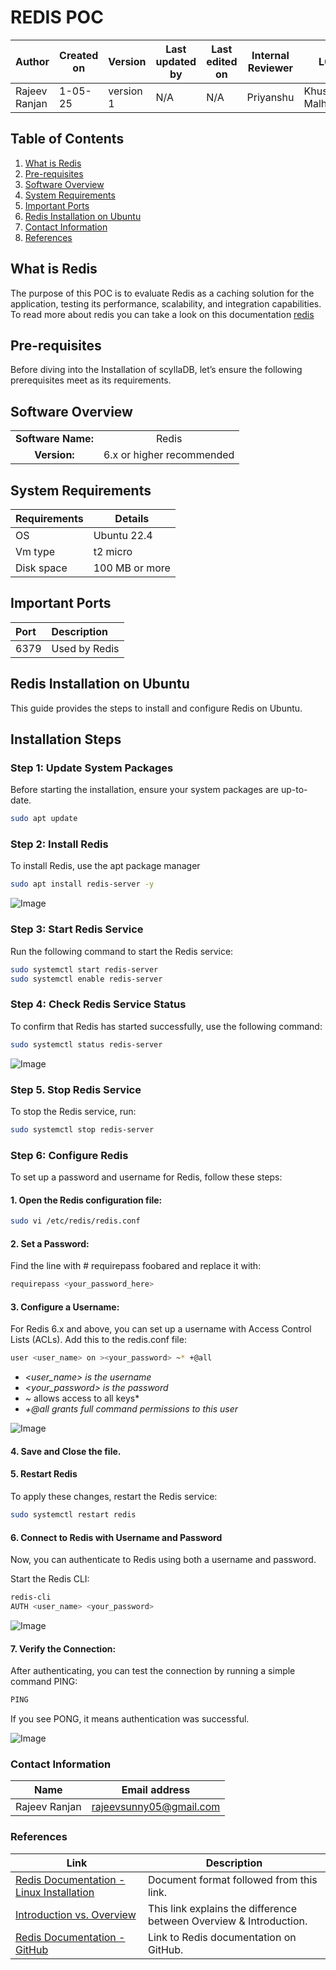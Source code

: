 # REDIS POC

| Author          | Created on | Version   | Last updated by | Last edited on | Internal Reviewer | L0     | L1      | L2     |
|-----------------|------------|-----------|------------------|----------------|--------------------|--------|---------|--------|
| Rajeev Ranjan | 1-05-25   | version 1 | N/A              | N/A            | Priyanshu          | Khushi Malhotra | Mukul Joshi| Piyush Upadhyay|

## Table of Contents

1. [What is Redis](#what-is-redis)  
2. [Pre-requisites](#pre-requisites)  
3. [Software Overview](#software-overview)  
4. [System Requirements](#system-requirements)  
5. [Important Ports](#important-ports)  
6. [Redis Installation on Ubuntu](#redis-installation-on-ubuntu)  
7. [Contact Information](#contact-information)  
8. [References](#references)

## What is Redis

The purpose of this POC is to evaluate Redis as a caching solution for the application, testing its performance, scalability, and integration capabilities.
To read more about redis you can take a look on this documentation [redis](link)

## Pre-requisites

Before diving into the Installation of scyllaDB, let’s ensure the following prerequisites meet as its requirements.

## Software Overview
|                  |         |
|:----------------:|:-------:|
| **Software Name:**| Redis|
|**Version:**| 6.x or higher recommended|

## System Requirements
| **Requirements** | **Details** |
|---------|---------|
| OS |  Ubuntu 22.4 |
| Vm type | t2 micro |
| Disk space | 100 MB or more |

## Important Ports

| Port | Description      |
| :--- | :--------------- |
| 6379 | Used by Redis |

## Redis Installation on Ubuntu

This guide provides the steps to install and configure Redis on Ubuntu.



## Installation Steps

### Step 1: Update System Packages

Before starting the installation, ensure your system packages are up-to-date.

``` bash
sudo apt update
```
### Step 2: Install Redis

To install Redis, use the apt package manager

``` bash
sudo apt install redis-server -y
```
![Image](https://github.com/user-attachments/assets/72b89f48-3c59-49f7-9081-2488a7458c89)

### Step 3: Start Redis Service
Run the following command to start the Redis service:

``` bash
sudo systemctl start redis-server
sudo systemctl enable redis-server
```
### Step 4: Check Redis Service Status
To confirm that Redis has started successfully, use the following command:

``` bash
sudo systemctl status redis-server
```
![Image](https://github.com/user-attachments/assets/9f869f9d-c3fa-449b-ace3-19ce867c1fae)

### Step 5. Stop Redis Service
To stop the Redis service, run:

``` bash
sudo systemctl stop redis-server
```
### Step 6: Configure Redis
To set up a password and username for Redis, follow these steps:
#### 1. Open the Redis configuration file:

``` bash
sudo vi /etc/redis/redis.conf
```
#### 2. Set a Password:
Find the line with # requirepass foobared and replace it with:

``` bash
requirepass <your_password_here>
```

#### 3. Configure a Username: 
For Redis 6.x and above, you can set up a username with Access Control Lists (ACLs). Add this to the redis.conf file:

``` bash
user <user_name> on ><your_password> ~* +@all
```
- *<user_name> is the username* 
- *<your_password> is the password*
- *~* allows access to all keys*
- *+@all grants full command permissions to this user*

![Image](https://github.com/user-attachments/assets/624470a9-81fb-4263-b858-5871dcc28a42)

#### 4. Save and Close the file.

#### 5. Restart Redis
To apply these changes, restart the Redis service:

``` bash
sudo systemctl restart redis
```


#### 6. Connect to Redis with Username and Password
Now, you can authenticate to Redis using both a username and password.

Start the Redis CLI:

``` bash
redis-cli
AUTH <user_name> <your_password>
```
![Image](https://github.com/user-attachments/assets/9ab592a9-3015-47ab-8d7a-17f48ef93f52)


#### 7. Verify the Connection: 
After authenticating, you can test the connection by running a simple command PING:

``` bash
PING
```
If you see PONG, it means authentication was successful.

![Image](https://github.com/user-attachments/assets/14a8ab9a-c207-4258-8d14-e83879d19883)




### Contact Information

| Name         | Email address          |
|--------------|------------------------|
| Rajeev Ranjan          |     rajeevsunny05@gmail.com |

 
### References

| Link                                                                                                           | Description                                               |
|---------------------------------------------------------------------------------------------------------------|-----------------------------------------------------------|
| [Redis Documentation - Linux Installation](https://redis.io/docs/latest/operate/oss_and_stack/install/install-redis/) | Document format followed from this link.                 |
| [Introduction vs. Overview](https://backendless.com/redis-what-it-is-what-it-does-and-why-you-should-care/) | This link explains the difference between Overview & Introduction. |
| [Redis Documentation - GitHub](https://github.com/avengers-p11/Documentation/tree/main/OT%20MS%20Understanding/Redis/Redis%20Documentation) | Link to Redis documentation on GitHub. 
